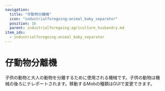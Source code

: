 ```yaml
---
navigation:
  title: "仔動物分離機"
  icon: "industrialforegoing:animal_baby_separator"
  position: 16
  parent: industrialforegoing:agriculture_husbandry.md
item_ids:
  - industrialforegoing:animal_baby_separator
---
```


# 仔動物分離機

<Color id="gold">子供</Color>の動物と大人の動物を分離するために使用される機械です。子供の動物は機械の後ろにテレポートされます。移動するMobの種類はGUIで変更できます。



<Recipe id="industrialforegoing:animal_baby_separator" />

